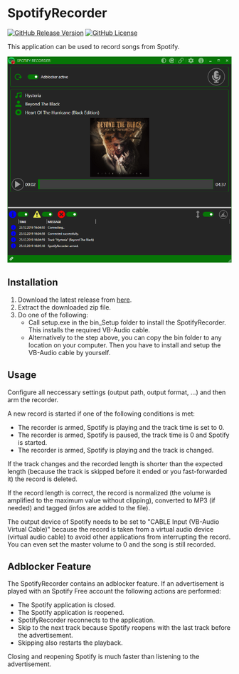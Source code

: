# SpotifyRecorder

[![GitHub Release Version](https://img.shields.io/github/v/release/M1S2/SpotifyRecorder)](https://github.com/M1S2/SpotifyRecorder/releases/latest)
[![GitHub License](https://img.shields.io/github/license/M1S2/SpotifyRecorder)](LICENSE.md)

This application can be used to record songs from Spotify.

![SpotifyRecorder screenshot](doc/Screenshot_SpotifyRecorder.png)

## Installation

1. Download the latest release from [here](https://github.com/M1S2/SpotifyRecorder/releases/latest).
2. Extract the downloaded zip file.
3. Do one of the following:
   - Call setup.exe in the bin_Setup folder to install the SpotifyRecorder. This installs the required VB-Audio cable.
   - Alternatively to the step above, you can copy the bin folder to any location on your computer. Then you have to install and setup the VB-Audio cable by yourself.

## Usage

Configure all neccessary settings (output path, output format, ...) and then arm the recorder.

A new record is started if one of the following conditions is met:
- The recorder is armed, Spotify is playing and the track time is set to 0.
- The recorder is armed, Spotify is paused, the track time is 0 and Spotify is started.
- The recorder is armed, Spotify is playing and the track is changed.

If the track changes and the recorded length is shorter than the expected length (because the track is skipped before it ended or you fast-forwarded it) the record is deleted.

If the record length is correct, the record is normalized (the volume is amplified to the maximum value without clipping), converted to MP3 (if needed) and tagged (infos are added to the file).

The output device of Spotify needs to be set to "CABLE Input (VB-Audio Virtual Cable)" because the record is taken from a virtual audio device (virtual audio cable) to avoid other applications from interrupting the record. 
You can even set the master volume to 0 and the song is still recorded.

## Adblocker Feature

The SpotifyRecorder contains an adblocker feature. If an advertisement is played with an Spotify Free account the following actions are performed:
- The Spotify application is closed.
- The Spotify application is reopened.
- SpotifyRecorder reconnects to the application.
- Skip to the next track because Spotify reopens with the last track before the advertisement.
- Skipping also restarts the playback.

Closing and reopening Spotify is much faster than listening to the advertisement.